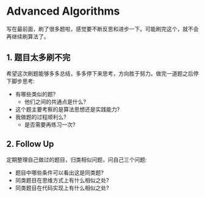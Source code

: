 # Advanced Algorithms

写在最前面，刷了很多题啦，感觉要不断反思和进步一下。可能刷完这个，就不会再继续刷算法了。

## 1. 题目太多刷不完

希望这次刷题能够多多总结，多多停下来思考，方向胜于努力。做完一道题之后停下脚步思考:

* 有哪些类似的题?
  * 他们之间的共通点是什么? 
* 这个题主要考察的是算法思想还是实践能力? 
* 我做题的过程顺利么? 
  * 是否需要再练习一次?

## 2. Follow Up

定期整理自己做过的题目，归类相似问题，问自己三个问题: 

* 题目中哪些条件可以看出这是同类题? 
* 同类题目在思维方式上有什么相似之处? 
* 同类题目在代码实现上有什么相似之处?

